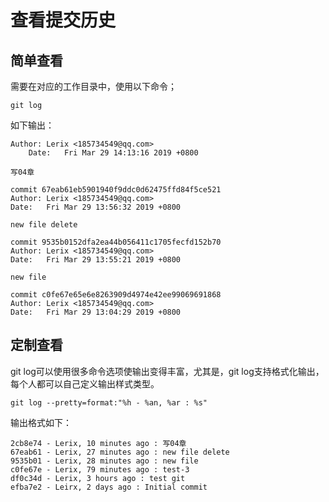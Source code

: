 # 查看提交历史

## 简单查看

需要在对应的工作目录中，使用以下命令；

    git log
如下输出：

    Author: Lerix <185734549@qq.com>
        Date:   Fri Mar 29 14:13:16 2019 +0800

    写04章

    commit 67eab61eb5901940f9ddc0d62475ffd84f5ce521
    Author: Lerix <185734549@qq.com>
    Date:   Fri Mar 29 13:56:32 2019 +0800

    new file delete

    commit 9535b0152dfa2ea44b056411c1705fecfd152b70
    Author: Lerix <185734549@qq.com>
    Date:   Fri Mar 29 13:55:21 2019 +0800

    new file

    commit c0fe67e65e6e8263909d4974e42ee99069691868
    Author: Lerix <185734549@qq.com>
    Date:   Fri Mar 29 13:04:29 2019 +0800

## 定制查看

git log可以使用很多命令选项使输出变得丰富，尤其是，git log支持格式化输出，每个人都可以自己定义输出样式类型。

    git log --pretty=format:"%h - %an, %ar : %s"
输出格式如下：

    2cb8e74 - Lerix, 10 minutes ago : 写04章
    67eab61 - Lerix, 27 minutes ago : new file delete
    9535b01 - Lerix, 28 minutes ago : new file
    c0fe67e - Lerix, 79 minutes ago : test-3
    df0c34d - Lerix, 3 hours ago : test git
    efba7e2 - Leirx, 2 days ago : Initial commit
